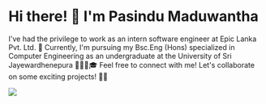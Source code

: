 
# Hi there! 👋 I'm Pasindu Maduwantha 
I've had the privilege to work as an intern software engineer at Epic Lanka Pvt. Ltd. 🚀
Currently, I'm pursuing my Bsc.Eng (Hons) specialized in Computer Engineering as an undergraduate at the University of Sri Jayewardhenepura 👨‍💻💼🎓
Feel free to connect with me! Let's collaborate on some exciting projects! 🤝✨

<a href="https://github.com/PasinduMaduwantha/PasinduMaduwantha">
  <img align="center" src="https://github-readme-stats.vercel.app/api/top-langs/?username=PasinduMaduwantha&hide=java,html,tex&title_color=ffffff&text_color=c9cacc&icon_color=2bbc8a&bg_color=1d1f21&langs_count=3" />
</a>
